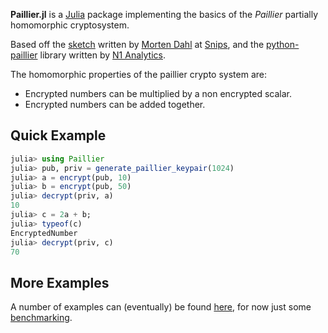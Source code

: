 **Paillier.jl** is a [Julia](http://julialang.org/) package implementing the basics of the *Paillier* 
partially homomorphic cryptosystem.

Based off the [sketch](https://github.com/snipsco/paillier-libraries-benchmarks/tree/master/julia-sketch) 
written by [Morten Dahl](https://github.com/mortendahl) at [Snips](https://snips.ai), and the 
[python-paillier](https://github.com/n1analytics/python-paillier) library written by 
[N1 Analytics](https://www.n1analytics.com).

The homomorphic properties of the paillier crypto system are:

* Encrypted numbers can be multiplied by a non encrypted scalar.
* Encrypted numbers can be added together.

## Quick Example

```julia
julia> using Paillier
julia> pub, priv = generate_paillier_keypair(1024)
julia> a = encrypt(pub, 10)
julia> b = encrypt(pub, 50)
julia> decrypt(priv, a)
10
julia> c = 2a + b;
julia> typeof(c)
EncryptedNumber
julia> decrypt(priv, c)
70
```

## More Examples

A number of examples can (eventually) be found [here](./examples), for now just some 
[benchmarking](http://nbviewer.ipython.org/github/hardbyte/Paillier.jl/blob/master/examples/benchmarking.ipynb).
